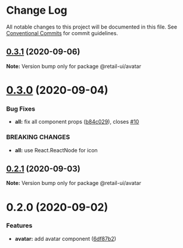 # Change Log

All notable changes to this project will be documented in this file.
See [Conventional Commits](https://conventionalcommits.org) for commit guidelines.

## [0.3.1](https://github.com/sondh0127/retail-ui/compare/@retail-ui/avatar@0.3.0...@retail-ui/avatar@0.3.1) (2020-09-06)

**Note:** Version bump only for package @retail-ui/avatar

# [0.3.0](https://github.com/sondh0127/retail-ui/compare/@retail-ui/avatar@0.2.1...@retail-ui/avatar@0.3.0) (2020-09-04)

### Bug Fixes

- **all:** fix all component props ([b84c029](https://github.com/sondh0127/retail-ui/commit/b84c0296dbb362d1467cb49544bc30493ea6f2c0)), closes [#10](https://github.com/sondh0127/retail-ui/issues/10)

### BREAKING CHANGES

- **all:** use React.ReactNode for icon

## [0.2.1](https://github.com/sondh0127/retail-ui/compare/@retail-ui/avatar@0.2.0...@retail-ui/avatar@0.2.1) (2020-09-03)

**Note:** Version bump only for package @retail-ui/avatar

# 0.2.0 (2020-09-02)

### Features

- **avatar:** add avatar component ([6df87b2](https://github.com/sondh0127/retail-ui/commit/6df87b2b61a28668c394a0b4c91f362f33f2fef8))
